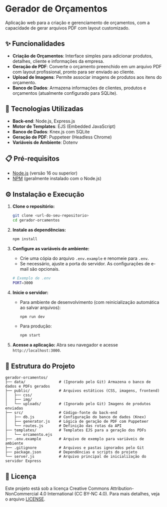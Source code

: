 # Gerador de Orçamentos

Aplicação web para a criação e gerenciamento de orçamentos, com a capacidade de gerar arquivos PDF com layout customizado.

## ✨ Funcionalidades

- **Criação de Orçamentos**: Interface simples para adicionar produtos, detalhes, cliente e informações da empresa.
- **Geração de PDF**: Converte o orçamento preenchido em um arquivo PDF com layout profissional, pronto para ser enviado ao cliente.
- **Upload de Imagens**: Permite associar imagens de produtos aos itens do orçamento.
- **Banco de Dados**: Armazena informações de clientes, produtos e orçamentos (atualmente configurado para SQLite).

## 🚀 Tecnologias Utilizadas

- **Back-end**: Node.js, Express.js
- **Motor de Templates**: EJS (Embedded JavaScript)
- **Banco de Dados**: Knex.js com SQLite
- **Geração de PDF**: Puppeteer (Headless Chrome)
- **Variáveis de Ambiente**: Dotenv

## 📋 Pré-requisitos

- [Node.js](https://nodejs.org/en/) (versão 16 ou superior)
- [NPM](https://www.npmjs.com/) (geralmente instalado com o Node.js)

## ⚙️ Instalação e Execução

1.  **Clone o repositório:**
    ```bash
    git clone <url-do-seu-repositorio>
    cd gerador-orcamentos
    ```

2.  **Instale as dependências:**
    ```bash
    npm install
    ```

3.  **Configure as variáveis de ambiente:**
    - Crie uma cópia do arquivo `.env.example` e renomeie para `.env`.
    - Se necessário, ajuste a porta do servidor. As configurações de e-mail são opcionais.
    ```bash
    # Exemplo de .env
    PORT=3000
    ```

4.  **Inicie o servidor:**

    - Para ambiente de desenvolvimento (com reinicialização automática ao salvar arquivos):
      ```bash
      npm run dev
      ```

    - Para produção:
      ```bash
      npm start
      ```

5.  **Acesse a aplicação:**
    Abra seu navegador e acesse `http://localhost:3000`.

## 📁 Estrutura do Projeto

```
gerador-orcamentos/
├── data/               # (Ignorado pelo Git) Armazena o banco de dados e PDFs gerados
├── public/             # Arquivos estáticos (CSS, imagens, frontend)
│   ├── css/
│   ├── img/
│   └── uploads/        # (Ignorado pelo Git) Imagens de produtos enviadas
├── src/                # Código-fonte do back-end
│   ├── db.js           # Configuração do banco de dados (Knex)
│   ├── generator.js    # Lógica de geração de PDF com Puppeteer
│   └── routes.js       # Definição das rotas da API
├── templates/          # Templates EJS para a geração dos PDFs
│   └── orcamento.ejs
├── .env.example        # Arquivo de exemplo para variáveis de ambiente
├── .gitignore          # Arquivos e pastas ignorados pelo Git
├── package.json        # Dependências e scripts do projeto
└── server.js           # Arquivo principal de inicialização do servidor Express
```

## 📄 Licença

Este projeto está sob a licença Creative Commons Attribution-NonCommercial 4.0 International (CC BY-NC 4.0). Para mais detalhes, veja o arquivo [LICENSE](LICENSE).

